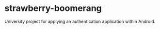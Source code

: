 # strawberry-boomerang
University project for applying an authentication application within Android.
